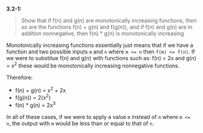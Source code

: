 **3.2-1:**

> Show that if f(n) and g(n) are monotonically increasing functions, then so are the functions f(n) + g(n) and f(g(n)), and if f(n) and g(n) are in addition nonnegative, then f(n) * g(n) is monotonically increasing

Monotonically increasing functions essentially just means that if we have a function and two possible inputs `m` and `n` where `m <= n` then `f(m) <= f(n)`. If we were to substitue f(n) and g(n) with functions such as: f(n) = 2x and g(n) = x<sup>2</sup> these would be monotonically increasing nonnegative functions.

Therefore:

- f(n) + g(n) &equals; x<sup>2</sup> + 2x
- f(g(n)) &equals; 2(x<sup>2</sup>)
- f(n) * g(n) &equals; 2x<sup>3</sup>

In all of these cases, if we were to apply a value `m` instead of `n` where `m <= n`, the output with `m` would be less than or equal to that of `n`.
